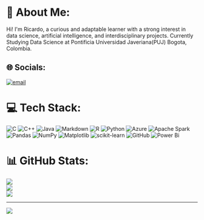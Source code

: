 # 💫 About Me:
Hi! I'm Ricardo, a curious and adaptable learner with a strong interest in data science, artificial intelligence, and interdisciplinary projects. Currently Studying Data Science at Pontificia Universidad Javeriana(PUJ) Bogota, Colombia.


## 🌐 Socials:
[![email](https://img.shields.io/badge/Email-D14836?logo=gmail&logoColor=white)](mailto:rahurtadof@gmail.com) 

# 💻 Tech Stack:
![C](https://img.shields.io/badge/c-%2300599C.svg?style=for-the-badge&logo=c&logoColor=white) ![C++](https://img.shields.io/badge/c++-%2300599C.svg?style=for-the-badge&logo=c%2B%2B&logoColor=white) ![Java](https://img.shields.io/badge/java-%23ED8B00.svg?style=for-the-badge&logo=openjdk&logoColor=white) ![Markdown](https://img.shields.io/badge/markdown-%23000000.svg?style=for-the-badge&logo=markdown&logoColor=white) ![R](https://img.shields.io/badge/r-%23276DC3.svg?style=for-the-badge&logo=r&logoColor=white) ![Python](https://img.shields.io/badge/python-3670A0?style=for-the-badge&logo=python&logoColor=ffdd54) ![Azure](https://img.shields.io/badge/azure-%230072C6.svg?style=for-the-badge&logo=microsoftazure&logoColor=white) ![Apache Spark](https://img.shields.io/badge/Apache%20Spark-FDEE21?style=for-the-badge&logo=apachespark&logoColor=black) ![Pandas](https://img.shields.io/badge/pandas-%23150458.svg?style=for-the-badge&logo=pandas&logoColor=white) ![NumPy](https://img.shields.io/badge/numpy-%23013243.svg?style=for-the-badge&logo=numpy&logoColor=white) ![Matplotlib](https://img.shields.io/badge/Matplotlib-%23ffffff.svg?style=for-the-badge&logo=Matplotlib&logoColor=black) ![scikit-learn](https://img.shields.io/badge/scikit--learn-%23F7931E.svg?style=for-the-badge&logo=scikit-learn&logoColor=white) ![GitHub](https://img.shields.io/badge/github-%23121011.svg?style=for-the-badge&logo=github&logoColor=white) ![Power Bi](https://img.shields.io/badge/power_bi-F2C811?style=for-the-badge&logo=powerbi&logoColor=black)
# 📊 GitHub Stats:
![](https://github-readme-stats.vercel.app/api?username=RicardoHurtadoF&theme=darcula&hide_border=false&include_all_commits=false&count_private=true)<br/>
![](https://nirzak-streak-stats.vercel.app/?user=RicardoHurtadoF&theme=darcula&hide_border=false)<br/>
![](https://github-readme-stats.vercel.app/api/top-langs/?username=RicardoHurtadoF&theme=darcula&hide_border=false&include_all_commits=false&count_private=true&layout=compact)

---
[![](https://visitcount.itsvg.in/api?id=RicardoHurtadoF&icon=0&color=0)](https://visitcount.itsvg.in)

<!-- Proudly created with GPRM ( https://gprm.itsvg.in ) -->
